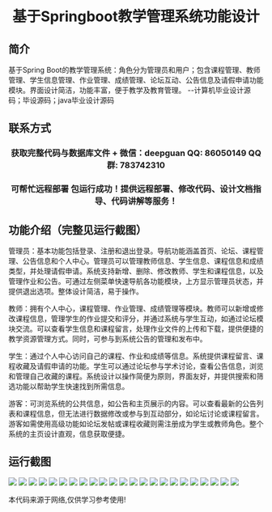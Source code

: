 <p><h1 align="center">基于Springboot教学管理系统功能设计</h1></p>

## 简介
基于Spring Boot的教学管理系统：角色分为管理员和用户；包含课程管理、教师管理、学生信息管理、作业管理、成绩管理、论坛互动、公告信息及请假申请功能模块。界面设计简洁，功能丰富，便于教学及教育管理。    --计算机毕业设计源码；毕设源码；java毕业设计源码


## 联系方式
<p><h3 align="center">获取完整代码与数据库文件 + 微信：deepguan QQ: 86050149 QQ群: 783742310</h3></p>
<p><h3 align="center">可帮忙远程部署 包运行成功！提供远程部署、修改代码、设计文档指导、代码讲解等服务！</h3></p>

## 功能介绍（完整见运行截图）
管理员：基本功能包括登录、注册和退出登录。导航功能涵盖首页、论坛、课程管理、公告信息和个人中心。管理员可以管理教师信息、学生信息、课程信息和成绩类型，并处理请假申请。系统支持新增、删除、修改教师、学生和课程信息，以及管理作业和公告。可通过左侧菜单快速导航各功能模块，上方显示管理员状态，并提供退出选项。整体设计简洁，易于操作。

教师：拥有个人中心，课程管理、作业管理、成绩管理等模块。教师可以新增或修改课程信息，管理学生的作业提交和评分，并通过系统与学生互动，如通过论坛模块交流。可以查看学生信息和课程留言，处理作业文件的上传和下载，提供便捷的教学资源管理方式。同时，可参与到系统公告的管理和发布中。

学生：通过个人中心访问自己的课程、作业和成绩等信息。系统提供课程留言、课程收藏及请假申请的功能。学生可以通过论坛参与学术讨论，查看公告信息，浏览和管理自己收藏的课程。系统设计以操作简便为原则，界面友好，并提供搜索和筛选功能以帮助学生快速找到所需信息。

游客：可浏览系统的公共信息，如公告和主页展示的内容。可以查看最新的公告列表和课程信息，但无法进行数据修改或参与到互动部分，如论坛讨论或课程留言。游客如需使用高级功能如论坛发帖或课程收藏则需注册成为学生或教师角色。整个系统的主页设计直观，信息获取便捷。


## 运行截图
![](https://bs-1329754181.cos.ap-shanghai.myqcloud.com/spring/TeachingManagementSystemFunctionDesign/img/001.jpg)
![](https://bs-1329754181.cos.ap-shanghai.myqcloud.com/spring/TeachingManagementSystemFunctionDesign/img/002.jpg)
![](https://bs-1329754181.cos.ap-shanghai.myqcloud.com/spring/TeachingManagementSystemFunctionDesign/img/003.jpg)
![](https://bs-1329754181.cos.ap-shanghai.myqcloud.com/spring/TeachingManagementSystemFunctionDesign/img/004.jpg)
![](https://bs-1329754181.cos.ap-shanghai.myqcloud.com/spring/TeachingManagementSystemFunctionDesign/img/005.jpg)
![](https://bs-1329754181.cos.ap-shanghai.myqcloud.com/spring/TeachingManagementSystemFunctionDesign/img/006.jpg)
![](https://bs-1329754181.cos.ap-shanghai.myqcloud.com/spring/TeachingManagementSystemFunctionDesign/img/007.jpg)
![](https://bs-1329754181.cos.ap-shanghai.myqcloud.com/spring/TeachingManagementSystemFunctionDesign/img/008.jpg)
![](https://bs-1329754181.cos.ap-shanghai.myqcloud.com/spring/TeachingManagementSystemFunctionDesign/img/009.jpg)
![](https://bs-1329754181.cos.ap-shanghai.myqcloud.com/spring/TeachingManagementSystemFunctionDesign/img/010.jpg)
![](https://bs-1329754181.cos.ap-shanghai.myqcloud.com/spring/TeachingManagementSystemFunctionDesign/img/011.jpg)
![](https://bs-1329754181.cos.ap-shanghai.myqcloud.com/spring/TeachingManagementSystemFunctionDesign/img/012.jpg)
![](https://bs-1329754181.cos.ap-shanghai.myqcloud.com/spring/TeachingManagementSystemFunctionDesign/img/013.jpg)
![](https://bs-1329754181.cos.ap-shanghai.myqcloud.com/spring/TeachingManagementSystemFunctionDesign/img/014.jpg)
![](https://bs-1329754181.cos.ap-shanghai.myqcloud.com/spring/TeachingManagementSystemFunctionDesign/img/015.jpg)
![](https://bs-1329754181.cos.ap-shanghai.myqcloud.com/spring/TeachingManagementSystemFunctionDesign/img/016.jpg)
![](https://bs-1329754181.cos.ap-shanghai.myqcloud.com/spring/TeachingManagementSystemFunctionDesign/img/017.jpg)
![](https://bs-1329754181.cos.ap-shanghai.myqcloud.com/spring/TeachingManagementSystemFunctionDesign/img/018.jpg)
![](https://bs-1329754181.cos.ap-shanghai.myqcloud.com/spring/TeachingManagementSystemFunctionDesign/img/019.jpg)
![](https://bs-1329754181.cos.ap-shanghai.myqcloud.com/spring/TeachingManagementSystemFunctionDesign/img/020.jpg)
![](https://bs-1329754181.cos.ap-shanghai.myqcloud.com/spring/TeachingManagementSystemFunctionDesign/img/021.jpg)
![](https://bs-1329754181.cos.ap-shanghai.myqcloud.com/spring/TeachingManagementSystemFunctionDesign/img/022.jpg)
![](https://bs-1329754181.cos.ap-shanghai.myqcloud.com/spring/TeachingManagementSystemFunctionDesign/img/023.jpg)

<p>本代码来源于网络,仅供学习参考使用!</p>
